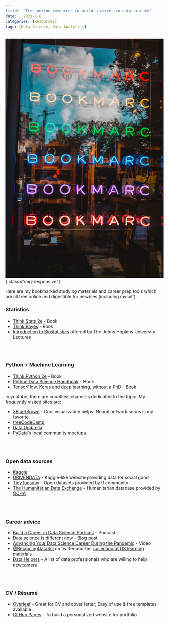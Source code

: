 ```yaml
---
title:  "Free online resources to build a career in data science"
date:   2021-1-8
categories: [Resources]
tags: [Data Science, Data Analytics]
---
```


![Photo by Antonio DiCaterina on Unsplash](/images/bookmarks.jpg){:class="img-responsive"}

Here are my bookmarked studying materials and career prep tools which are all free online and digestible for newbies (including myself).


### Statistics

* [Think Stats 2e](https://greenteapress.com/wp/think-stats-2e/) - Book
* [Think Bayes](https://greenteapress.com/wp/think-bayes/) - Book
* [Introduction to Biostatistics](http://ocw.jhsph.edu/index.cfm/go/viewCourse/course/IntroBiostats/coursePage/schedule/) offered by The Johns Hopkins University - Lectures
<br>
<br>

### Python + Machine Learning

* [Think Python 2e](https://greenteapress.com/wp/think-python-2e/) - Book
* [Python Data Science Handbook](https://jakevdp.github.io/PythonDataScienceHandbook/) - Book
* [TensorFlow, Keras and deep learning, without a PhD](https://codelabs.developers.google.com/codelabs/cloud-tensorflow-mnist/#0) - Book


In youtube, there are countless channels dedicated to the topic. My frequently visited sites are:
* [3Blue1Brown](https://www.youtube.com/playlist?list=PLZHQObOWTQDNU6R1_67000Dx_ZCJB-3pi) - Cool visualization helps. Neural network series is my favorite.
* [freeCodeCamp](https://www.youtube.com/channel/UC8butISFwT-Wl7EV0hUK0BQ)
* [Data Umbrella](https://www.youtube.com/c/DataUmbrella)
* [PyData](https://www.youtube.com/user/PyDataTV/playlists)'s local community meetups
<br>
<br>

### Open data sources

* [Kaggle](https://www.kaggle.com/)
* [DRIVENDATA](https://www.drivendata.org/) - Kaggle-like website providing data for social good
* [TidyTuesday](https://github.com/rfordatascience/tidytuesdayover) - Open datasets provided by R community
* [The Humanitarian Data Exchange](https://data.humdata.org/) - Humanitarian database provided by [OCHA](https://www.unocha.org/)
<br>
<br>

### Career advice

* [Build a Career in Data Science Podcast](https://podcast.bestbook.cool/) - Podcast
* [Data science is different now](http://veekaybee.github.io/2019/02/13/data-science-is-different/) - Blog post
* [Advancing Your Data Science Career During the Pandemic](https://www.youtube.com/watch?v=jKScXsJ5lGI&t=3637s) - Video
* [@BecomingDataSci](https://twitter.com/BecomingDataSci) on twitter and her [collection of DS learning materials](http://www.datasciguide.com/)
* [Data Helpers](https://www.datahelpers.org/) - A list of data professionals who are willing to help newcomers
<br>
<br>

### CV / Résumé

* [Overleaf](https://www.overleaf.com/) - Great for CV and cover letter; Easy of use & free templates available
* [GitHub Pages](https://pages.github.com/) - To build a personalized website for portfolio
<br>
<br>
<br>